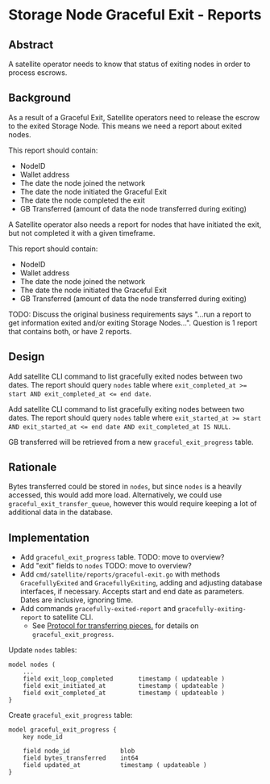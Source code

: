 # Storage Node Graceful Exit - Reports

## Abstract

A satellite operator needs to know that status of exiting nodes in order to process escrows. 

## Background

As a result of a Graceful Exit, Satellite operators need to release the escrow to the exited Storage Node. This means we need a report about exited nodes. 

This report should contain:
- NodeID
- Wallet address
- The date the node joined the network
- The date the node initiated the Graceful Exit
- The date the node completed the exit
- GB Transferred (amount of data the node transferred during exiting)

A Satellite operator also needs a report for nodes that have initiated the exit, but not completed it with a given timeframe.

This report should contain:
- NodeID
- Wallet address
- The date the node joined the network
- The date the node initiated the Graceful Exit
- GB Transferred (amount of data the node transferred during exiting)

TODO: Discuss the original business requirements says "...run a report to get information exited and/or exiting Storage Nodes...".  Question is 1 report that contains both, or have 2 reports.

## Design

Add satellite CLI command to list gracefully exited nodes between two dates. The report should query `nodes` table where `exit_completed_at >= start AND exit_completed_at <= end date`. 

Add satellite CLI command to list gracefully exiting nodes between two dates. The report should query `nodes` table where `exit_started_at >= start AND exit_started_at <= end date AND exit_completed_at IS NULL`. 

GB transferred will be retrieved from a new `graceful_exit_progress` table.

## Rationale

Bytes transferred could be stored in `nodes`, but since `nodes` is a heavily accessed, this would add more load. Alternatively, we could use `graceful_exit_transfer_queue`, however this would require keeping a lot of additional data in the database.

## Implementation

- Add `graceful_exit_progress` table. TODO: move to overview?
- Add "exit" fields to `nodes` TODO: move to overview?
- Add `cmd/satellite/reports/graceful-exit.go` with methods `GracefullyExited` and `GracefullyExiting`, adding and adjusting database interfaces, if necessary. Accepts start and end date as parameters. Dates are inclusive, ignoring time.
- Add commands `gracefully-exited-report` and `gracefully-exiting-report` to satellite CLI.
    - See [Protocol for transferring pieces.](storagenode-graceful-exit-protocol.md) for details on `graceful_exit_progress`.

Update `nodes` tables:

```
model nodes (
    ...
    field exit_loop_completed       timestamp ( updateable )
    field exit_initiated_at         timestamp ( updateable )
    field exit_completed_at         timestamp ( updateable )
}
```

Create `graceful_exit_progress` table:

```
model graceful_exit_progress {
    key node_id

    field node_id              blob
    field bytes_transferred    int64
    field updated_at           timestamp ( updateable )
}
```
